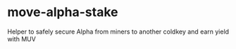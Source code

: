 # move-alpha-stake
Helper to safely secure Alpha from miners to another coldkey and earn yield with MUV
